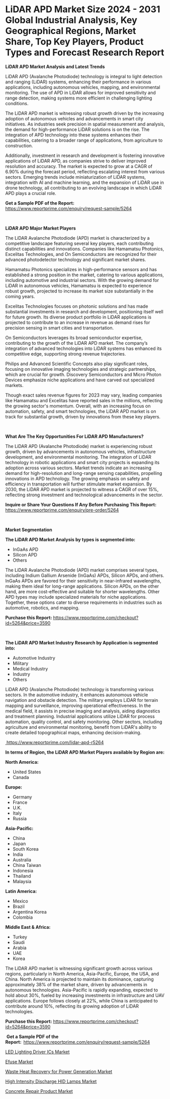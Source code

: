 <p><h1>LiDAR APD Market Size 2024 - 2031 Global Industrial Analysis, Key Geographical Regions, Market Share, Top Key Players, Product Types and Forecast Research Report</h1></p><p><strong>LiDAR APD Market Analysis and Latest Trends</strong></p>
<p><p>LiDAR APD (Avalanche Photodiode) technology is integral to light detection and ranging (LiDAR) systems, enhancing their performance in various applications, including autonomous vehicles, mapping, and environmental monitoring. The use of APD in LiDAR allows for improved sensitivity and range detection, making systems more efficient in challenging lighting conditions.</p><p>The LiDAR APD market is witnessing robust growth driven by the increasing adoption of autonomous vehicles and advancements in smart city initiatives. As industries seek precision in spatial measurement and analysis, the demand for high-performance LiDAR solutions is on the rise. The integration of APD technology into these systems enhances their capabilities, catering to a broader range of applications, from agriculture to construction.</p><p>Additionally, investment in research and development is fostering innovative applications of LiDAR APD, as companies strive to deliver improved resolution and accuracy. The market is expected to grow at a CAGR of 6.90% during the forecast period, reflecting escalating interest from various sectors. Emerging trends include miniaturization of LiDAR systems, integration with AI and machine learning, and the expansion of LiDAR use in drone technology, all contributing to an evolving landscape in which LiDAR APD plays a crucial role.</p></p>
<p><strong>Get a Sample PDF of the Report:&nbsp;</strong> <a href="https://www.reportprime.com/enquiry/request-sample/5264">https://www.reportprime.com/enquiry/request-sample/5264</a></p>
<p>&nbsp;</p>
<p><strong>LiDAR APD Major Market Players</strong></p>
<p><p>The LiDAR Avalanche Photodiode (APD) market is characterized by a competitive landscape featuring several key players, each contributing distinct capabilities and innovations. Companies like Hamamatsu Photonics, Excelitas Technologies, and On Semiconductors are recognized for their advanced photodetector technology and significant market shares. </p><p>Hamamatsu Photonics specializes in high-performance sensors and has established a strong position in the market, catering to various applications, including automotive and industrial sectors. With the growing demand for LiDAR in autonomous vehicles, Hamamatsu is expected to experience robust growth, projected to increase its market size substantially in the coming years.</p><p>Excelitas Technologies focuses on photonic solutions and has made substantial investments in research and development, positioning itself well for future growth. Its diverse product portfolio in LiDAR applications is projected to contribute to an increase in revenue as demand rises for precision sensing in smart cities and transportation.</p><p>On Semiconductors leverages its broad semiconductor expertise, contributing to the growth of the LiDAR APD market. The company’s integration of advanced technologies into LiDAR systems has enhanced its competitive edge, supporting strong revenue trajectories.</p><p>Philips and Advanced Scientific Concepts also play significant roles, focusing on innovative imaging technologies and strategic partnerships, which are crucial for growth. Discovery Semiconductors and Micro Photon Devices emphasize niche applications and have carved out specialized markets.</p><p>Though exact sales revenue figures for 2023 may vary, leading companies like Hamamatsu and Excelitas have reported sales in the millions, reflecting the growing sector's momentum. Overall, with an increasing focus on automation, safety, and smart technologies, the LiDAR APD market is on track for substantial growth, driven by innovations from these key players.</p></p>
<p>&nbsp;</p>
<p><strong>What Are The Key Opportunities For LiDAR APD Manufacturers?</strong></p>
<p><p>The LiDAR APD (Avalanche Photodiode) market is experiencing robust growth, driven by advancements in autonomous vehicles, infrastructure development, and environmental monitoring. The integration of LiDAR technology in robotic applications and smart city projects is expanding its adoption across various sectors. Market trends indicate an increasing demand for high-resolution and long-range sensing capabilities, propelling innovations in APD technology. The growing emphasis on safety and efficiency in transportation will further stimulate market expansion. By 2030, the LiDAR APD market is projected to witness a CAGR of over 15%, reflecting strong investment and technological advancements in the sector.</p></p>
<p><strong>Inquire or Share Your Questions If Any Before Purchasing This Report:</strong> <a href="https://www.reportprime.com/enquiry/pre-order/5264">https://www.reportprime.com/enquiry/pre-order/5264</a></p>
<p>&nbsp;</p>
<p><strong>Market Segmentation</strong></p>
<p><strong>The LiDAR APD Market Analysis by types is segmented into:</strong></p>
<p><ul><li>InGaAs APD</li><li>Silicon APD</li><li>Others</li></ul></p>
<p><p>The LiDAR Avalanche Photodiode (APD) market comprises several types, including Indium Gallium Arsenide (InGaAs) APDs, Silicon APDs, and others. InGaAs APDs are favored for their sensitivity in near-infrared wavelengths, making them ideal for long-range applications. Silicon APDs, on the other hand, are more cost-effective and suitable for shorter wavelengths. Other APD types may include specialized materials for niche applications. Together, these options cater to diverse requirements in industries such as automotive, robotics, and mapping.</p></p>
<p><strong>Purchase this Report:&nbsp;</strong><a href="https://www.reportprime.com/checkout?id=5264&price=3590">https://www.reportprime.com/checkout?id=5264&price=3590</a></p>
<p>&nbsp;</p>
<p><strong>The LiDAR APD Market Industry Research by Application is segmented into:</strong></p>
<p><ul><li>Automotive Industry</li><li>Military</li><li>Medical Industry</li><li>Industry</li><li>Others</li></ul></p>
<p><p>LiDAR APD (Avalanche Photodiode) technology is transforming various sectors. In the automotive industry, it enhances autonomous vehicle navigation and obstacle detection. The military employs LiDAR for terrain mapping and surveillance, improving operational effectiveness. In the medical field, it assists in precise imaging and analysis, aiding diagnostics and treatment planning. Industrial applications utilize LiDAR for process automation, quality control, and safety monitoring. Other sectors, including agriculture and environmental monitoring, benefit from LiDAR's ability to create detailed topographical maps, enhancing decision-making.</p></p>
<p><a href="https://www.reportprime.com/lidar-apd-r5264">&nbsp;https://www.reportprime.com/lidar-apd-r5264</a></p>
<p><strong>In terms of Region, the LiDAR APD Market Players available by Region are:</strong></p>
<p>
    <p> <strong> North America: </strong>
        <ul>
            <li>United States</li>
            <li>Canada</li>
        </ul>
        </p> 
    <p> <strong> Europe: </strong>
        <ul>
            <li>Germany</li>
            <li>France</li>
            <li>U.K.</li>
            <li>Italy</li>
            <li>Russia</li>
        </ul>
        </p> 
    <p> <strong> Asia-Pacific: </strong>
        <ul>
            <li>China</li>
            <li>Japan</li>
            <li>South Korea</li>
            <li>India</li>
            <li>Australia</li>
            <li>China Taiwan</li>
            <li>Indonesia</li>
            <li>Thailand</li>
            <li>Malaysia</li>
        </ul>
        </p> 
    <p> <strong> Latin America: </strong>
        <ul>
            <li>Mexico</li>
            <li>Brazil</li>
            <li>Argentina Korea</li>
            <li>Colombia</li>
        </ul>
        </p> 
    <p> <strong> Middle East & Africa: </strong>
        <ul>
            <li>Turkey</li>
            <li>Saudi</li>
            <li>Arabia</li>
            <li>UAE</li>
            <li>Korea</li>
        </ul>
    </p>
    </p>
<p><p>The LiDAR APD market is witnessing significant growth across various regions, particularly in North America, Asia-Pacific, Europe, the USA, and China. North America is projected to maintain its dominance, capturing approximately 38% of the market share, driven by advancements in autonomous technologies. Asia-Pacific is rapidly expanding, expected to hold about 30%, fueled by increasing investments in infrastructure and UAV applications. Europe follows closely at 22%, while China is anticipated to contribute around 10%, reflecting its growing adoption of LiDAR technologies.</p></p>
<p><strong>Purchase this Report: </strong><a href="https://www.reportprime.com/checkout?id=5264&price=3590">https://www.reportprime.com/checkout?id=5264&price=3590</a></p>
<p>&nbsp;<strong>Get a Sample PDF of the Report:&nbsp;&nbsp;</strong><a href="https://www.reportprime.com/enquiry/request-sample/5264">https://www.reportprime.com/enquiry/request-sample/5264</a></p>
<p><strong></strong></p>
<p><p><a href="https://github.com/TiffanyPena866/Market-Research-Report-List-1/blob/main/led-lighting-driver-ics-market.md">LED Lighting Driver ICs Market</a></p><p><a href="https://www.linkedin.com/pulse/efuse-market-global-insights-regional-analysis-2024-2031-sentiq-7wece?trackingId=oF6eJF%2FWR2mlWE12DHNtEA%3D%3D">Efuse Market</a></p><p><a href="https://issuu.com/reportprime-2/docs/waste-heat-recovery-for-power-gener_67851608c043e9">Waste Heat Recovery for Power Generation Market</a></p><p><a href="https://github.com/MarilynDouglas476/Market-Research-Report-List-1/blob/main/high-intensity-discharge-hid-lamps-market.md">High Intensity Discharge HID Lamps Market</a></p><p><a href="https://issuu.com/reportprime-2/docs/concrete-repair-product-market-size_1f27359a22c94b">Concrete Repair Product Market</a></p></p>